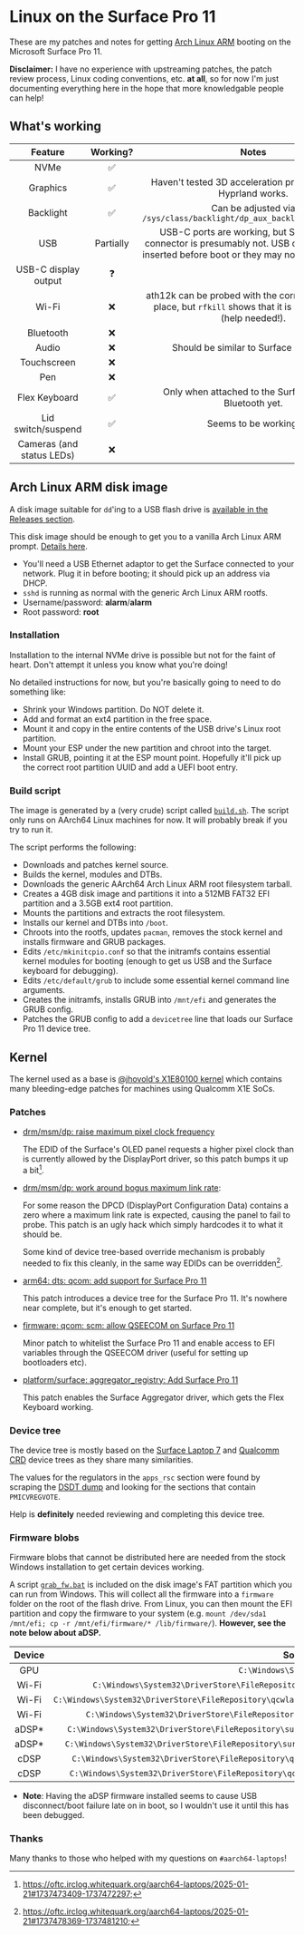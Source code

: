 # Linux on the Surface Pro 11

These are my patches and notes for getting [Arch Linux ARM](https://archlinuxarm.org) booting on the Microsoft Surface Pro 11.

**Disclaimer:** I have no experience with upstreaming patches, the patch review process, Linux coding conventions, etc. **at all**, so for now I'm just documenting everything here in the hope that more knowledgable people can help!

## What's working

|        **Feature**        | **Working?** |                                                                    **Notes**                                                                   |
|:-------------------------:|:------------:|:----------------------------------------------------------------------------------------------------------------------------------------------:|
| NVMe                      |       ✅      |                                                                                                                                                |
| Graphics                  |       ✅      | Haven't tested 3D acceleration properly yet, but Hyprland works.                                                                               |
| Backlight                 |       ✅      | Can be adjusted via `/sys/class/backlight/dp_aux_backlight/brightness`                                                                         |
| USB                       |   Partially  | USB-C ports are working, but Surface Dock connector is presumably not. USB devices must be inserted before boot or they may not be recognized. |
| USB-C display output      |       ❓      |                                                                                                                                                |
| Wi-Fi                     |       ❌      | ath12k can be probed with the correct firmware in place, but `rfkill` shows that it is hard-blocked (help needed!).                            |
| Bluetooth                 |       ❌      |                                                                                                                                                |
| Audio                     |       ❌      | Should be similar to Surface Laptop 7.                                                                                                         |
| Touchscreen               |       ❌      |                                                                                                                                                |
| Pen                       |       ❌      |                                                                                                                                                |
| Flex Keyboard             |       ✅      | Only when attached to the Surface Pro; no Bluetooth yet.                                                                                       |
| Lid switch/suspend        |       ✅      | Seems to be working.                                                                                                                           |
| Cameras (and status LEDs) |       ❌      |                                                                                                                                                |

## Arch Linux ARM disk image

A disk image suitable for `dd`'ing to a USB flash drive is [available in the Releases section](https://github.com/dwhinham/linux-surface-pro-11/releases).

This disk image should be enough to get you to a vanilla Arch Linux ARM prompt. [Details here](https://archlinuxarm.org/platforms/armv8/generic).

- You'll need a USB Ethernet adaptor to get the Surface connected to your network. Plug it in before booting; it should pick up an address via DHCP.
- `sshd` is running as normal with the generic Arch Linux ARM rootfs.
- Username/password: **alarm**/**alarm**
- Root password: **root**

### Installation

Installation to the internal NVMe drive is possible but not for the faint of heart. Don't attempt it unless you know what you're doing!

No detailed instructions for now, but you're basically going to need to do something like:

 - Shrink your Windows partition. Do NOT delete it.
 - Add and format an ext4 partition in the free space.
 - Mount it and copy in the entire contents of the USB drive's Linux root partition.
 - Mount your ESP under the new partition and chroot into the target.
 - Install GRUB, pointing it at the ESP mount point. Hopefully it'll pick up the correct root partition UUID and add a UEFI boot entry.

### Build script

The image is generated by a (very crude) script called [`build.sh`](build.sh). The script only runs on AArch64 Linux machines for now. It will probably break if you try to run it.

The script performs the following:

- Downloads and patches kernel source.
- Builds the kernel, modules and DTBs.
- Downloads the generic AArch64 Arch Linux ARM root filesystem tarball.
- Creates a 4GB disk image and partitions it into a 512MB FAT32 EFI partition and a 3.5GB ext4 root partition.
- Mounts the partitions and extracts the root filesystem.
- Installs our kernel and DTBs into `/boot`.
- Chroots into the rootfs, updates `pacman`, removes the stock kernel and installs firmware and GRUB packages.
- Edits `/etc/mkinitcpio.conf` so that the initramfs contains essential kernel modules for booting (enough to get us USB and the Surface keyboard for debugging).
- Edits `/etc/default/grub` to include some essential kernel command line arguments.
- Creates the initramfs, installs GRUB into `/mnt/efi` and generates the GRUB config.
- Patches the GRUB config to add a `devicetree` line that loads our Surface Pro 11 device tree.

## Kernel

The kernel used as a base is [@jhovold's X1E80100 kernel](https://github.com/jhovold/linux) which contains many bleeding-edge patches for machines using Qualcomm X1E SoCs.

### Patches

- [drm/msm/dp: raise maximum pixel clock frequency](kernel_patches/0001-drm-msm-dp-raise-maximum-pixel-clock-frequency.patch)

  The EDID of the Surface's OLED panel requests a higher pixel clock than is currently allowed by the DisplayPort driver, so this patch bumps it up a bit[^1].

- [drm/msm/dp: work around bogus maximum link rate](kernel_patches/0002-drm-msm-dp-work-around-bogus-maximum-link-rate.patch):

  For some reason the DPCD (DisplayPort Configuration Data) contains a zero where a maximum link rate is expected, causing the panel to fail to probe. This patch is an ugly hack which simply hardcodes it to what it should be.

  Some kind of device tree-based override mechanism is probably needed to fix this cleanly, in the same way EDIDs can be overridden[^2].

- [arm64: dts: qcom: add support for Surface Pro 11](kernel_patches/0003-arm64-dts-qcom-add-support-for-Surface-Pro-11.patch)

  This patch introduces a device tree for the Surface Pro 11. It's nowhere near complete, but it's enough to get started.

- [firmware: qcom: scm: allow QSEECOM on Surface Pro 11](kernel_patches/0004-firmware-qcom-scm-allow-QSEECOM-on-Surface-Pro-11.patch)

  Minor patch to whitelist the Surface Pro 11 and enable access to EFI variables through the QSEECOM driver (useful for setting up bootloaders etc).

- [platform/surface: aggregator_registry: Add Surface Pro 11](kernel_patches/0005-platform-surface-aggregator_registry-Add-Surface-Pro.patch)

  This patch enables the Surface Aggregator driver, which gets the Flex Keyboard working.

### Device tree

The device tree is mostly based on the [Surface Laptop 7](https://github.com/torvalds/linux/blob/master/arch/arm64/boot/dts/qcom/x1e80100-microsoft-romulus.dtsi) and [Qualcomm CRD](https://github.com/torvalds/linux/blob/master/arch/arm64/boot/dts/qcom/x1e80100-crd.dts) device trees as they share many similarities.

The values for the regulators in the `apps_rsc` section were found by scraping the [DSDT dump](https://github.com/aarch64-laptops/build/blob/master/misc/microsoft-surface-pro-11/acpi/dsdt.dsl) and looking for the sections that contain `PMICVREGVOTE`.

Help is **definitely** needed reviewing and completing this device tree.

### Firmware blobs

Firmware blobs that cannot be distributed here are needed from the stock Windows installation to get certain devices working.

A script [`grab_fw.bat`](grab_fw.bat) is included on the disk image's FAT partition which you can run from Windows. This will collect all the firmware into a `firmware` folder on the root of the flash drive.
From Linux, you can then mount the EFI partition and copy the firmware to your system (e.g. `mount /dev/sda1 /mnt/efi; cp -r /mnt/efi/firmware/* /lib/firmware/`). **However, see the note below about aDSP.**

| **Device** |                                                   **Source (Windows)**                                                  |                    **Destination (Linux)**                    |
|:----------:|:-----------------------------------------------------------------------------------------------------------------------:|:-------------------------------------------------------------:|
| GPU        | `C:\Windows\System32\qcdxkmsuc8380.mbn`                                                                                 | `/lib/firmware/qcom/x1e80100/microsoft/qcdxkmsuc8380.mbn`     |
| Wi-Fi      | `C:\Windows\System32\DriverStore\FileRepository\qcwlanhmt8380.inf_arm64_b6e9acfd0d644720\wlanfw20.mbn`                  | `/lib/firmware/ath12k/WCN7850/hw2.0/amss.bin`                 |
| Wi-Fi      | `C:\Windows\System32\DriverStore\FileRepository\qcwlanhmt8380.inf_arm64_b6e9acfd0d644720\bdwlan_wcn785x_2p0_ncm825.elf` | `/lib/firmware/ath12k/WCN7850/hw2.0/board.bin`                |
| Wi-Fi      | `C:\Windows\System32\DriverStore\FileRepository\qcwlanhmt8380.inf_arm64_b6e9acfd0d644720\phy_ucode20.elf`               | `/lib/firmware/ath12k/WCN7850/hw2.0/m3.bin`                   |
| aDSP*       | `C:\Windows\System32\DriverStore\FileRepository\surfacepro_ext_adsp8380.inf_arm64_1067fbcaa7f43f02\adsp_dtbs.elf`       | `/lib/firmware/qcom/x1e80100/microsoft/Denali/adsp_dtb.mbn`   |
| aDSP*       | `C:\Windows\System32\DriverStore\FileRepository\surfacepro_ext_adsp8380.inf_arm64_1067fbcaa7f43f02\qcadsp8380.mbn`      | `/lib/firmware/qcom/x1e80100/microsoft/Denali/qcadsp8380.mbn` |
| cDSP       | `C:\Windows\System32\DriverStore\FileRepository\qcsubsys_ext_cdsp8380.inf_arm64_9ed31fd1359980a9\cdsp_dtbs.elf`         | `/lib/firmware/qcom/x1e80100/microsoft/Denali/cdsp_dtb.mbn`   |
| cDSP       | `C:\Windows\System32\DriverStore\FileRepository\qcsubsys_ext_cdsp8380.inf_arm64_9ed31fd1359980a9\qccdsp8380.mbn`        | `/lib/firmware/qcom/x1e80100/microsoft/Denali/qccdsp8380.mbn` |

* **Note**: Having the aDSP firmware installed seems to cause USB disconnect/boot failure late on in boot, so I wouldn't use it until this has been debugged.

### Thanks

Many thanks to those who helped with my questions on `#aarch64-laptops`!

[^1]: https://oftc.irclog.whitequark.org/aarch64-laptops/2025-01-21#1737473409-1737472297;
[^2]: https://oftc.irclog.whitequark.org/aarch64-laptops/2025-01-21#1737478369-1737481210;